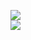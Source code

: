 [![](https://img.shields.io/badge/Made%20With-Github%20Spray-lightgrey.svg?style=for-the-badge&logo=github)](https://github.com/Annihil/github-spray#6714)  
[![](https://i.imgur.com/2DrTn0Z.gif)](https://github.com/Annihil/github-spray)